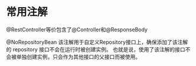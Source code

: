 # 常用注解

@RestController等价包含了@Controller和@ResponseBody

@NoRepositoryBean
该注解用于自定义Repository接口上，确保添加了该注解的 repository 接口不会在运行时被创建实例。
也就是说，使用了该注解的接口不会被单独创建实例，只会作为其他接口的父接口而被使用。

